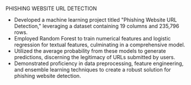 PHISHING WEBSITE URL DETECTION

* Developed a machine learning project titled "Phishing Website URL Detection," leveraging a dataset containing 19 columns and 235,796 rows. <br>
* Employed Random Forest to train numerical features and logistic regression for textual features, culminating in a comprehensive model. <br>
* Utilized the average probability from these models to generate predictions, discerning the legitimacy of URLs submitted by users. <br>
* Demonstrated proficiency in data preprocessing, feature engineering, and ensemble learning techniques to create a robust solution for phishing website detection. <br>
